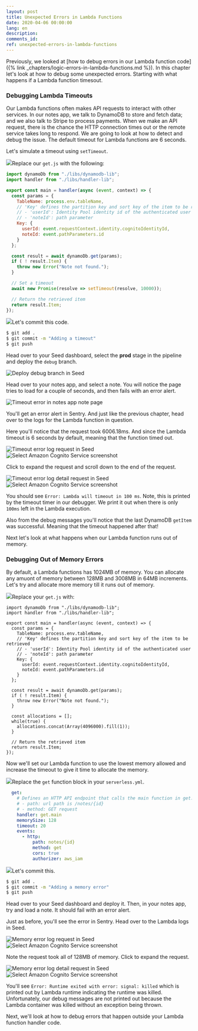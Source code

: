 ```yaml
---
layout: post
title: Unexpected Errors in Lambda Functions
date: 2020-04-06 00:00:00
lang: en
description: 
comments_id: 
ref: unexpected-errors-in-lambda-functions
---
```


Previously, we looked at [how to debug errors in our Lambda function code]({% link _chapters/logic-errors-in-lambda-functions.md %}). In this chapter let's look at how to debug some unexpected errors. Starting with what happens if a Lambda function timesout.

### Debugging Lambda Timeouts

Our Lambda functions often makes API requests to interact with other services. In our notes app, we talk to DynamoDB to store and fetch data; and we also talk to Stripe to process payments. When we make an API request, there is the chance the HTTP connection times out or the remote service takes long to respond. We are going to look at how to detect and debug the issue. The default timeout for Lambda functions are 6 seconds.

Let's simulate a timeout using `setTimeout`.

<img class="code-marker" src="/assets/s.png" />Replace our `get.js` with the following:

``` javascript
import dynamoDb from "./libs/dynamodb-lib";
import handler from "./libs/handler-lib";

export const main = handler(async (event, context) => {
  const params = {
    TableName: process.env.tableName,
    // 'Key' defines the partition key and sort key of the item to be retrieved
    // - 'userId': Identity Pool identity id of the authenticated user
    // - 'noteId': path parameter
    Key: {
      userId: event.requestContext.identity.cognitoIdentityId,
      noteId: event.pathParameters.id
    }
  };

  const result = await dynamoDb.get(params);
  if ( ! result.Item) {
    throw new Error("Note not found.");
  }

  // Set a timeout
  await new Promise(resolve => setTimeout(resolve, 10000));

  // Return the retrieved item
  return result.Item;
});
```

<img class="code-marker" src="/assets/s.png" />Let's commit this code.

``` bash
$ git add .
$ git commit -m "Adding a timeout"
$ git push
```

Head over to your Seed dashboard, select the **prod** stage in the pipeline and deploy the `debug` branch.

![Deploy debug branch in Seed](/assets/monitor-debug-errors/deploy-debug-branch-in-seed.png)

Head over to your notes app, and select a note. You will notice the page tries to load for a couple of seconds, and then fails with an error alert.

![Timeout error in notes app note page](/assets/monitor-debug-errors/timeout-error-in-notes-app-note-page.png)

You'll get an error alert in Sentry. And just like the previous chapter, head over to the logs for the Lambda function in question.

Here you'll notice that the request took 6006.18ms. And since the Lambda timeout is 6 seconds by default, meaning that the function timed out.

![Timeout error log request in Seed](/assets/monitor-debug-errors/timeout-error-log-request-in-seed.png)
![Select Amazon Cognito Service screenshot](https://i.imgur.com/04bfzkO.png)

Click to expand the request and scroll down to the end of the request.

![Timeout error log detail request in Seed](/assets/monitor-debug-errors/timeout-error-log-request-detail-in-seed.png)
![Select Amazon Cognito Service screenshot](https://i.imgur.com/MLs7BBd.png)

You should see `Error: Lambda will timeout in 100 ms`. Note, this is printed by the timeout timer in our debugger. We print it out when there is only `100ms` left in the Lambda execution.

Also from the debug messages you'll notice that the last DynamoDB `getItem` was successful. Meaning that the timeout happened after that!

Next let's look at what happens when our Lambda function runs out of memory.

### Debugging Out of Memory Errors

By default, a Lambda functions has 1024MB of memory. You can allocate any amuont of memory between 128MB and 3008MB in 64MB increments. Let's try and allocate more memory till it runs out of memory.

<img class="code-marker" src="/assets/s.png" />Replace your `get.js` with:

```
import dynamoDb from "./libs/dynamodb-lib";
import handler from "./libs/handler-lib";

export const main = handler(async (event, context) => {
  const params = {
    TableName: process.env.tableName,
    // 'Key' defines the partition key and sort key of the item to be retrieved
    // - 'userId': Identity Pool identity id of the authenticated user
    // - 'noteId': path parameter
    Key: {
      userId: event.requestContext.identity.cognitoIdentityId,
      noteId: event.pathParameters.id
    }
  };

  const result = await dynamoDb.get(params);
  if ( ! result.Item) {
    throw new Error("Note not found.");
  }

  const allocations = [];
  while(true) {
    allocations.concat(Array(4096000).fill(1));
  }

  // Return the retrieved item
  return result.Item;
});
```

Now we'll set our Lambda function to use the lowest memory allowed and increase the timeout to give it time to allocate the memory.

<img class="code-marker" src="/assets/s.png" />Replace the `get` function block in your `serverless.yml`.

``` yml
  get:
    # Defines an HTTP API endpoint that calls the main function in get.js
    # - path: url path is /notes/{id}
    # - method: GET request
    handler: get.main
    memorySize: 128
    timeout: 20
    events:
      - http:
          path: notes/{id}
          method: get
          cors: true
          authorizer: aws_iam
```

<img class="code-marker" src="/assets/s.png" />Let's commit this.

``` bash
$ git add .
$ git commit -m "Adding a memory error"
$ git push
```

Head over to your Seed dashboard and deploy it. Then, in your notes app, try and load a note. It should fail with an error alert.

Just as before, you'll see the error in Sentry. Head over to the Lambda logs in Seed.

![Memory error log request in Seed](/assets/monitor-debug-errors/memory-error-log-request-in-seed.png)
![Select Amazon Cognito Service screenshot](https://i.imgur.com/XRWHbpn.png)

Note the request took all of 128MB of memory. Click to expand the request.

![Memory error log detail request in Seed](/assets/monitor-debug-errors/memory-error-log-request-detail-in-seed.png)
![Select Amazon Cognito Service screenshot](https://i.imgur.com/WVqwoNo.png)

You'll see `Error: Runtime exited with error: signal: killed` which is printed out by Lambda runtime indicating the runtime was killed. Unfortunately, our debug messages are not printed out because the Lambda container was killed without an exception being thrown.

Next, we'll look at how to debug errors that happen outside your Lambda function handler code.
